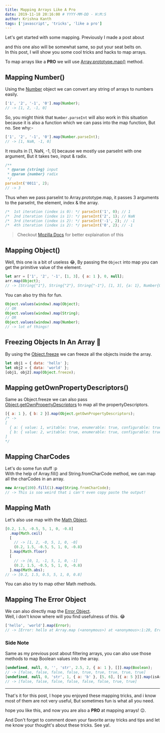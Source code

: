 ```yaml
---
title: Mapping Arrays Like A Pro
date: 2019-11-18 20:16:00 # YYYY-MM-DD - H:M:S
author: Krishna Kanth
tags: ['javascript', 'tricks', 'like a pro']
---
```


Let's get started with some mapping. Previously I made a post about  

and this one also will be somewhat same, so put your seat belts on.  
In this post, I will show you some cool tricks and hacks to map arrays.

To map arrays like a **PRO** we will use
[Array.prototype.map()](https://developer.mozilla.org/en-US/docs/Web/JavaScript/Reference/Global_Objects/Array/map)
method.

## Mapping Number()

Using the
[Number](https://developer.mozilla.org/en-US/docs/Web/JavaScript/Reference/Global_Objects/Number)
object we can convert any string of arrays to numbers easily.

```js
['1', '2', '-1', '0'].map(Number);
// -> [1, 2, -1, 0]
```

So, you might think that `Number.parseInt` will also work in this situation
because it is also a function which we can pass into the map function, But no.
See why:-

```js
['1', '2', '-1', '0'].map(Number.parseInt);
// -> [1, NaN, -1, 0]
```

It results in [1, NaN, -1, 0] because we mostly use parseInt with one argument,
But it takes two, input & radix.

```js
/**
 * @param {string} input
 * @param {number} radix
 */
parseInt('0011', 2);
// -> 3
```

Thus when we pass parseInt to Array.prototype.map, it passes 3 arguments to the
parseInt, the element, index & the array.

```js
/*  1st iteration (index is 0): */ parseInt('1', 0); // 1
/*  2nd iteration (index is 1): */ parseInt('2', 1); // NaN
/*  3rd iteration (index is 2): */ parseInt('-1', 2); // -1
/*  4th iteration (index is 2): */ parseInt('0', 2); // -1
```

> Checkout
> [Mozilla Docs](https://developer.mozilla.org/en-US/docs/Web/JavaScript/Reference/Global_Objects/Array/map)
> for better explaination of this

## Mapping Object()

Well, this one is a bit of useless 😂, By passing the `Object` into map you can
get the primitive value of the element.

```js
let arr = ['1', '2', '-1', [1, 3], { a: 1 }, 0, null];
arr.map(Object);
// -> [String{"1"}, String{"2"}, String{"-1"}, [1, 3], {a: 1}, Number{0}, {}]
```

You can also try this for fun.

```js
Object.values(window).map(Object);
// OR
Object.values(window).map(String);
// OR
Object.values(window).map(Number);
// -> lot of things!
```

## Freezing Objects In An Array 🥶

By using the
[Object.freeze](https://developer.mozilla.org/en-US/docs/Web/JavaScript/Reference/Global_Objects/Object/freeze)
we can freeze all the objects inside the array.

```js
let obj1 = { data: 'hello' };
let obj2 = { data: 'world' };
[obj1, obj2].map(Object.freeze);
```

## Mapping getOwnPropertyDescriptors()

Same as Object.freeze we can also pass
[Object.getOwnPropertyDescriptors](https://developer.mozilla.org/en-US/docs/Web/JavaScript/Reference/Global_Objects/Object/getOwnPropertyDescriptors)
to map all the propertyDescriptors.

```js
[{ a: 1 }, { b: 2 }].map(Object.getOwnPropertyDescriptors);
/* ->
[
  { a: { value: 1, writable: true, enumerable: true, configurable: true } },
  { b: { value: 2, writable: true, enumerable: true, configurable: true } }
]
*/
```

## Mapping CharCodes

Let's do some fun stuff :p  
With the help of Array.fill() and String.fromCharCode method, we can map all the
charCodes in an array.

```js
new Array(100).fill(1).map(String.fromCharCode);
// -> This is soo weird that i can't even copy paste the output!
```

## Mapping Math

Let's also use map with the
[Math Object](https://developer.mozilla.org/en-US/docs/Web/JavaScript/Reference/Global_Objects/Math).

```js
[0.2, 1.5, -0.5, 5, 1, 0, -0.8]
  .map(Math.ceil)
  [
    // -> [1, 2, -0, 5, 1, 0, -0]
    (0.2, 1.5, -0.5, 5, 1, 0, -0.8)
  ].map(Math.floor)
  [
    // -> [0, 1, -1, 5, 1, 0, -1]
    (0.2, 1.5, -0.5, 5, 1, 0, -0.8)
  ].map(Math.abs);
// -> [0.2, 1.5, 0.5, 5, 1, 0, 0.8]
```

You can also try to map other Math methods.

## Mapping The Error Object

We can also directly map the
[Error Object](https://developer.mozilla.org/en-US/docs/Web/JavaScript/Reference/Global_Objects/Error).  
Well, i don't know where will you find usefulness of this. 😂

```js
['hello', 'world'].map(Error);
// -> [Error: hello at Array.map (<anonymous>) at <anonymous>:1:20, Error: world at Array.map (<anonymous>) at <anonymous>:1:20]
```

### Side Note

Same as my previous post about filtering arrays, you can also use those methods
to map Boolean values into the array.

```js
[undefined, null, 0, '', 'str', 2.5, 2, { a: 1 }, []].map(Boolean);
// -> [false, false, false, false, true, true, true, true, true]
[undefined, null, 0, 'str', 1, { a: 'b' }, [5, 6], [{ a: 5 }]].map(isArray);
// -> [false, false, false, false, false, false, true, true]
```

---

That's it for this post, I hope you enjoyed these mapping tricks, and i know
most of them are not very useful, But sometimes fun is what all you need.

hope you like this, and now you are also a **PRO** at mapping arrays! 😉.

And Don't forget to comment down your favorite array tricks and tips and let me
know your thought's about these tricks. See ya!.

